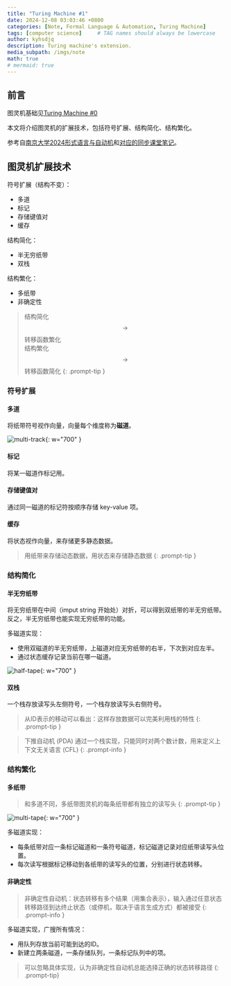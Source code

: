 ```yaml
---
title: "Turing Machine #1"
date: 2024-12-08 03:03:46 +0800
categories: [Note, Formal Language & Automation, Turing Machine]
tags: [computer science]     # TAG names should always be lowercase
author: kyhsdjq
description: Turing machine's extension.
media_subpath: /imgs/note
math: true
# mermaid: true
---
```


## 前言

图灵机基础见[Turing Machine #0](../TuringMachine)

本文将介绍图灵机的扩展技术，包括符号扩展、结构简化、结构繁化。

参考自[南京大学2024形式语言与自动机](https://fla24course.github.io/)和[对应的同步课堂笔记](https://fla.cuijiacai.com/07-tm/)。



## 图灵机扩展技术

符号扩展（结构不变）：
- 多道
- 标记
- 存储键值对
- 缓存

结构简化：
- 半无穷纸带
- 双栈

结构繁化：
- 多纸带
- 非确定性

> 结构简化 $$\rightarrow$$ 转移函数繁化  
> 结构繁化 $$\rightarrow$$ 转移函数简化
{: .prompt-tip }

### 符号扩展

#### 多道

将纸带符号视作向量，向量每个维度称为**磁道**。

![multi-track](turing-machine-multi-track.svg){: w="700" }

#### 标记

将某一磁道作标记用。

#### 存储键值对

通过同一磁道的标记符按顺序存储 key-value 项。

#### 缓存

将状态视作向量，来存储更多静态数据。

> 用纸带来存储动态数据，用状态来存储静态数据
{: .prompt-tip }

### 结构简化

#### 半无穷纸带

将无穷纸带在中间（imput string 开始处）对折，可以得到双纸带的半无穷纸带。  
反之，半无穷纸带也能实现无穷纸带的功能。

多磁道实现：  
- 使用双磁道的半无穷纸带，上磁道对应无穷纸带的右半，下次到对应左半。  
- 通过状态缓存记录当前在哪一磁道。

![half-tape](turing-machine-half-tape.svg){: w="700" }

#### 双栈

一个栈存放读写头左侧符号，一个栈存放读写头右侧符号。

> 从ID表示的移动可以看出：这样存放数据可以完美利用栈的特性
{: .prompt-tip }

> 下推自动机 (PDA) 通过一个栈实现，只能同时对两个数计数，用来定义上下文无关语言 (CFL)
{: .prompt-info }

### 结构繁化

#### 多纸带

> 和多道不同，多纸带图灵机的每条纸带都有独立的读写头
{: .prompt-tip }

![multi-tape](turing-machine-multi-tape.svg){: w="700" }

多磁道实现：  
- 每条纸带对应一条标记磁道和一条符号磁道，标记磁道记录对应纸带读写头位置。  
- 每次读写根据标记移动到各纸带的读写头的位置，分别进行状态转移。

#### 非确定性

> 非确定性自动机：状态转移有多个结果（用集合表示），输入通过任意状态转移路径到达终止状态（或停机，取决于语言生成方式）都被接受
{: .prompt-info }

多磁道实现，广搜所有情况： 
- 用队列存放当前可能到达的ID。  
- 新建立两条磁道，一条存储队列，一条标记队列中的项。

> 可以忽略具体实现，认为非确定性自动机总能选择正确的状态转移路径
{: .prompt-tip}
